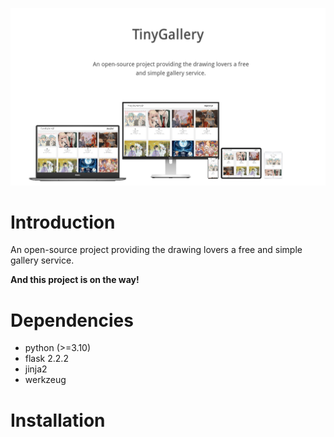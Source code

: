 ![](./cover.png)

# Introduction

An open-source project providing the drawing lovers a free and simple gallery service.

**And this project is on the way!**

# Dependencies

* python (>=3.10)
* flask 2.2.2
* jinja2
* werkzeug


# Installation 

